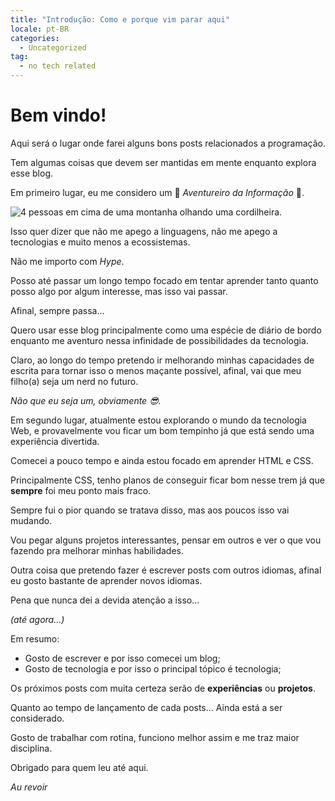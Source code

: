 ```yaml
---
title: "Introdução: Como e porque vim parar aqui"
locale: pt-BR
categories:
  - Uncategorized
tag:
  - no tech related
---
```


# Bem vindo!

Aqui será o lugar onde farei alguns bons posts relacionados a programação.

Tem algumas coisas que devem ser mantidas em mente enquanto explora esse blog.

Em primeiro lugar, eu me considero um :star2: _Aventureiro da Informação_ :star2:.

![4 pessoas em cima de uma montanha olhando uma cordilheira.](https://images.unsplash.com/photo-1459231978203-b7d0c47a2cb7?ixlib=rb-4.0.3&ixid=MnwxMjA3fDB8MHxwaG90by1wYWdlfHx8fGVufDB8fHx8&auto=format&fit=crop&w=2069&q=80)

Isso quer dizer que não me apego a linguagens, não me apego a tecnologias e muito menos a ecossistemas.

Não me importo com _Hype_.

Posso até passar um longo tempo focado em tentar aprender tanto quanto posso algo por algum interesse, mas isso vai passar.

Afinal, sempre passa...

Quero usar esse blog principalmente como uma espécie de diário de bordo enquanto me aventuro nessa infinidade de possibilidades da tecnologia.

Claro, ao longo do tempo pretendo ir melhorando minhas capacidades de escrita para tornar isso o menos maçante possível, afinal, vai que meu filho(a) seja um nerd no futuro.

_Não que eu seja um, obviamente :sunglasses:._

Em segundo lugar, atualmente estou explorando o mundo da tecnologia Web, e provavelmente vou ficar um bom tempinho já que está sendo uma experiência divertida.

Comecei a pouco tempo e ainda estou focado em aprender HTML e CSS.

Principalmente CSS, tenho planos de conseguir ficar bom nesse trem já que **sempre** foi meu ponto mais fraco.

Sempre fui o pior quando se tratava disso, mas aos poucos isso vai mudando.

Vou pegar alguns projetos interessantes, pensar em outros e ver o que vou fazendo pra melhorar minhas habilidades.

Outra coisa que pretendo fazer é escrever posts com outros idiomas, afinal eu gosto bastante de aprender novos idiomas.

Pena que nunca dei a devida atenção a isso...

_(até agora...)_

Em resumo:
 - Gosto de escrever e por isso comecei um blog;
 - Gosto de tecnologia e por isso o principal tópico é tecnologia;

Os próximos posts com muita certeza serão de **experiências** ou **projetos**.

Quanto ao tempo de lançamento de cada posts... Ainda está a ser considerado.

Gosto de trabalhar com rotina, funciono melhor assim e me traz maior disciplina.

Obrigado para quem leu até aqui.

_Au revoir_
